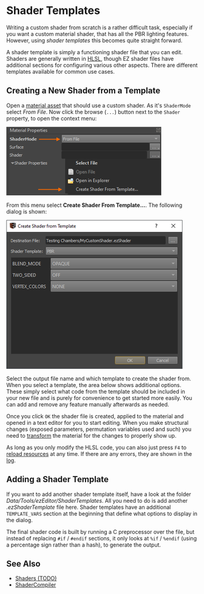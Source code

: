 # Shader Templates

Writing a custom shader from scratch is a rather difficult task, especially if you want a custom material shader, that has all the PBR lighting features. However, using *shader templates* this becomes quite straight forward.

A shader template is simply a functioning shader file that you can edit. Shaders are generally written in [HLSL](https://docs.microsoft.com/windows/win32/direct3dhlsl/dx-graphics-hlsl), though EZ shader files have additional sections for configuring various other aspects. There are different templates available for common use cases.

## Creating a New Shader from a Template

Open a [material asset](../../materials/materials-overview.md) that should use a custom shader. As it's `ShaderMode` select *From File*. Now click the browse (`...`) button next to the `Shader` property, to open the context menu:

![Menu to create a shader template](media/create-shader-template.png)

From this menu select **Create Shader From Template...**. The following dialog is shown:

![Shader template editor](media/shader-template-dlg.png)

Select the output file name and which template to create the shader from. When you select a template, the area below shows additional options. These simply select what code from the template should be included in your new file and is purely for convenience to get started more easily. You can add and remove any feature manually afterwards as needed.

Once you click `OK` the shader file is created, applied to the material and opened in a text editor for you to start editing. When you make structural changes (exposed parameters, permutation variables used and such) you need to [transform](../../assets/assets-overview.md#asset-transform) the material for the changes to properly show up.

As long as you only modify the HLSL code, you can also just press `F4` to [reload resources](../../runtime/application/common-application-features.md#reload-resources) at any time. If there are any errors, they are shown in the [log](../../debugging/logging.md).

## Adding a Shader Template

If you want to add another shader template itself, have a look at the folder *Data/Tools/ezEditor/ShaderTemplates*. All you need to do is add another *.ezShaderTemplate* file here. Shader templates have an additional `TEMPLATE_VARS` section at the beginning that define what options to display in the dialog.

The final shader code is built by running a C preprocessor over the file, but instead of replacing `#if` / `#endif` sections, it only looks at `%if` / `%endif` (using a percentage sign rather than a hash), to generate the output.

## See Also

* [Shaders (TODO)](shaders-overview.md)
* [ShaderCompiler](../../tools/shadercompiler.md)

